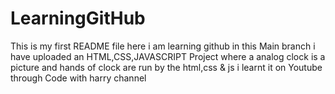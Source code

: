 # LearningGitHub
This is my first README file
 here i am learning github
 in this Main branch i have uploaded an HTML,CSS,JAVASCRIPT Project where a analog clock is a picture and hands of clock are run by the html,css & js
 i learnt it on Youtube through Code with harry channel
